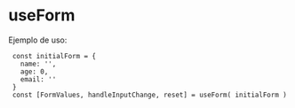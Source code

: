 # useForm

Ejemplo de uso:
```
 const initialForm = {
   name: '',
   age: 0,
   email: ''
 }
 const [FormValues, handleInputChange, reset] = useForm( initialForm )
```
